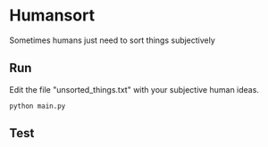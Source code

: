 # Humansort

Sometimes humans just need to sort things subjectively

## Run

Edit the file "unsorted_things.txt" with your subjective human ideas.

```
python main.py
```

## Test

